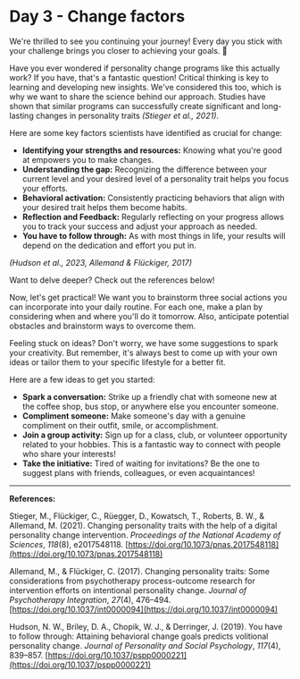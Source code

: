 # Day 3 - Change factors

We're thrilled to see you continuing your journey! Every day you stick with your challenge brings you closer to achieving your goals. 💚

Have you ever wondered if personality change programs like this actually work? If you have, that's a fantastic question! Critical thinking is key to learning and developing new insights. We've considered this too, which is why we want to share the science behind our approach. Studies have shown that similar programs can successfully create significant and long-lasting changes in personality traits *(Stieger et al., 2021)*. 

Here are some key factors scientists have identified as crucial for change:

- **Identifying your strengths and resources:** Knowing what you're good at empowers you to make changes.
- **Understanding the gap:** Recognizing the difference between your current level and your desired level of a personality trait helps you focus your efforts.
- **Behavioral activation:** Consistently practicing behaviors that align with your desired trait helps them become habits.
- **Reflection and Feedback:** Regularly reflecting on your progress allows you to track your success and adjust your approach as needed.
- **You have to follow through:** As with most things in life, your results will depend on the dedication and effort you put in.

*(Hudson et al., 2023, Allemand & Flückiger, 2017)*

Want to delve deeper? Check out the references below!

Now, let's get practical! We want you to brainstorm three social actions you can incorporate into your daily routine. For each one, make a plan by considering when and where you'll do it tomorrow.  Also, anticipate potential obstacles and brainstorm ways to overcome them.

Feeling stuck on ideas? Don't worry, we have some suggestions to spark your creativity. But remember, it's always best to come up with your own ideas or tailor them to your specific lifestyle for a better fit.

Here are a few ideas to get you started:

- **Spark a conversation:** Strike up a friendly chat with someone new at the coffee shop, bus stop, or anywhere else you encounter someone.
- **Compliment someone:** Make someone's day with a genuine compliment on their outfit, smile, or accomplishment.
- **Join a group activity:** Sign up for a class, club, or volunteer opportunity related to your hobbies. This is a fantastic way to connect with people who share your interests!
- **Take the initiative:** Tired of waiting for invitations? Be the one to suggest plans with friends, colleagues, or even acquaintances!

---

**References:** 

Stieger, M., Flückiger, C., Rüegger, D., Kowatsch, T., Roberts, B. W., & Allemand, M. (2021). Changing personality traits with the help of a digital personality change intervention. *Proceedings of the National Academy of Sciences*, *118*(8), e2017548118. [https://doi.org/10.1073/pnas.2017548118](https://doi.org/10.1073/pnas.2017548118)

Allemand, M., & Flückiger, C. (2017). Changing personality traits: Some considerations from psychotherapy process-outcome research for intervention efforts on intentional personality change. *Journal of Psychotherapy Integration*, *27*(4), 476–494. [https://doi.org/10.1037/int0000094](https://doi.org/10.1037/int0000094)

Hudson, N. W., Briley, D. A., Chopik, W. J., & Derringer, J. (2019). You have to follow through: Attaining behavioral change goals predicts volitional personality change. *Journal of Personality and Social Psychology*, *117*(4), 839–857. [https://doi.org/10.1037/pspp0000221](https://doi.org/10.1037/pspp0000221)